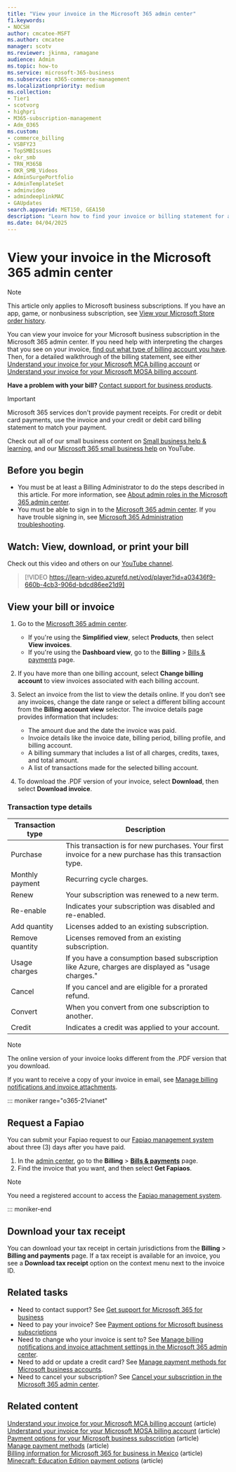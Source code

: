 ```yaml
---
title: "View your invoice in the Microsoft 365 admin center"
f1.keywords:
- NOCSH
author: cmcatee-MSFT
ms.author: cmcatee
manager: scotv
ms.reviewer: jkinma, ramagane
audience: Admin
ms.topic: how-to
ms.service: microsoft-365-business
ms.subservice: m365-commerce-management
ms.localizationpriority: medium
ms.collection:
- Tier1
- scotvorg
- highpri  
- M365-subscription-management
- Adm_O365
ms.custom:
- commerce_billing
- VSBFY23
- TopSMBIssues
- okr_smb
- TRN_M365B
- OKR_SMB_Videos
- AdminSurgePortfolio
- AdminTemplateSet
- adminvideo
- admindeeplinkMAC
- GAUpdates
search.appverid: MET150, GEA150
description: "Learn how to find your invoice or billing statement for a Microsoft business subscription in the Microsoft 365 admin center."
ms.date: 04/04/2025
---
```


# View your invoice in the Microsoft 365 admin center

> [!NOTE]
> This article only applies to Microsoft business subscriptions. If you have an app, game, or nonbusiness subscription, see [View your Microsoft Store order history](https://support.microsoft.com/account-billing/view-your-microsoft-store-order-history-aafefe88-3ec2-ce28-e0b6-eff1d5cc8170).

You can view your invoice for your Microsoft business subscription in the Microsoft 365 admin center. If you need help with interpreting the charges that you see on your invoice, [find out what type of billing account you have](../manage-billing-accounts.md#view-my-billing-accounts). Then, for a detailed walkthrough of the billing statement, see either [Understand your invoice for your Microsoft MCA billing account](understand-your-invoice.md) or [Understand your invoice for your Microsoft MOSA billing account](understand-your-invoice2.md).

**Have a problem with your bill?** [Contact support for business products](../../admin/get-help-support.md).

> [!IMPORTANT]
> Microsoft 365 services don't provide payment receipts. For credit or debit card payments, use the invoice and your credit or debit card billing statement to match your payment.

Check out all of our small business content on [Small business help & learning](https://go.microsoft.com/fwlink/?linkid=2224585), and our [Microsoft 365 small business help](https://go.microsoft.com/fwlink/?linkid=2197659) on YouTube.

## Before you begin

- You must be at least a Billing Administrator to do the steps described in this article. For more information, see [About admin roles in the Microsoft 365 admin center](../../admin/add-users/about-admin-roles.md).
- You must be able to sign in to the <a href="https://go.microsoft.com/fwlink/p/?linkid=2024339" target="_blank">Microsoft 365 admin center</a>. If you have trouble signing in, see [Microsoft 365 Administration troubleshooting](../../../troubleshoot/o365-admin-welcome.md).

## Watch: View, download, or print your bill
  
Check out this video and others on our [YouTube channel](https://go.microsoft.com/fwlink/?linkid=2198016).

> [!VIDEO https://learn-video.azurefd.net/vod/player?id=a03436f9-660b-4cb3-906d-bdcd86ee21d9]

## View your bill or invoice

1. Go to the <a href="https://go.microsoft.com/fwlink/p/?linkid=2024339" target="_blank">Microsoft 365 admin center</a>.

   - If you're using the **Simplified view**, select **Products**, then select **View invoices**.
   - If you're using the **Dashboard view**, go to the **Billing** > <a href="https://go.microsoft.com/fwlink/p/?linkid=2102895" target="_blank">Bills & payments</a> page.

2. If you have more than one billing account, select **Change billing account** to view invoices associated with each billing account.
3. Select an invoice from the list to view the details online. If you don’t see any invoices, change the date range or select a different billing account from the **Billing account view** selector. The invoice details page provides information that includes:

   - The amount due and the date the invoice was paid.
   - Invoice details like the invoice date, billing period, billing profile, and billing account.
   - A billing summary that includes a list of all charges, credits, taxes, and total amount.
   - A list of transactions made for the selected billing account.

4. To download the .PDF version of your invoice, select **Download**, then select **Download invoice**.

### Transaction type details

|Transaction type | Description |
| -------- | -------- |
|Purchase | This transaction is for new purchases. Your first invoice for a new purchase has this transaction type.  |
|Monthly payment |Recurring cycle charges.|
|Renew |Your subscription was renewed to a new term.|
|Re-enable |Indicates your subscription was disabled and re-enabled.|
|Add quantity |Licenses added to an existing subscription.|
|Remove quantity |Licenses removed from an existing subscription.|
|Usage charges |If you have a consumption based subscription like Azure, charges are displayed as "usage charges."|
|Cancel |If you cancel and are eligible for a prorated refund.|
|Convert |When you convert from one subscription to another.|
|Credit |Indicates a credit was applied to your account.|

> [!NOTE]
> The online version of your invoice looks different from the .PDF version that you download.

If you want to receive a copy of your invoice in email, see [Manage billing notifications and invoice attachments](manage-billing-notifications.md).

::: moniker range="o365-21vianet"

## Request a Fapiao

You can submit your Fapiao request to our [Fapiao management system](https://go.microsoft.com/fwlink/p/?linkid=837465) about three (3) days after you have paid.

1. In the <a href="https://go.microsoft.com/fwlink/p/?linkid=850627" target="_blank">admin center</a>, go to the **Billing** > <a href="https://go.microsoft.com/fwlink/p/?linkid=2127421" target="_blank">**Bills & payments**</a> page.
2. Find the invoice that you want, and then select **Get Fapiaos**.

> [!NOTE]
>
> You need a registered account to access the [Fapiao management system](https://go.microsoft.com/fwlink/p/?linkid=837465).

::: moniker-end

## Download your tax receipt

You can download your tax receipt in certain jurisdictions from the **Billing** > **Billing and payments** page. If a tax receipt is available for an invoice, you see a **Download tax receipt** option on the context menu next to the invoice ID.

## Related tasks

- Need to contact support? See [Get support for Microsoft 365 for business](../../admin/get-help-support.md)
- Need to pay your invoice? See [Payment options for Microsoft business subscriptions](pay-for-your-subscription.md)
- Need to change who your invoice is sent to? See [Manage billing notifications and invoice attachment settings in the Microsoft 365 admin center](manage-billing-notifications.md).
- Need to add or update a credit card? See [Manage payment methods for Microsoft business accounts](manage-payment-methods.md).
- Need to cancel your subscription? See [Cancel your subscription in the Microsoft 365 admin center](../subscriptions/cancel-your-subscription.md).

## Related content

[Understand your invoice for your Microsoft MCA billing account](understand-your-invoice.md) (article)\
[Understand your invoice for your Microsoft MOSA billing account](understand-your-invoice2.md) (article)\
[Payment options for your Microsoft business subscription](pay-for-your-subscription.md) (article)\
[Manage payment methods](manage-payment-methods.md) (article)\
[Billing information for Microsoft 365 for business in Mexico](mexico-billing-info.md) (article)\
[Minecraft: Education Edition payment options](/education/windows/school-get-minecraft) (article)
